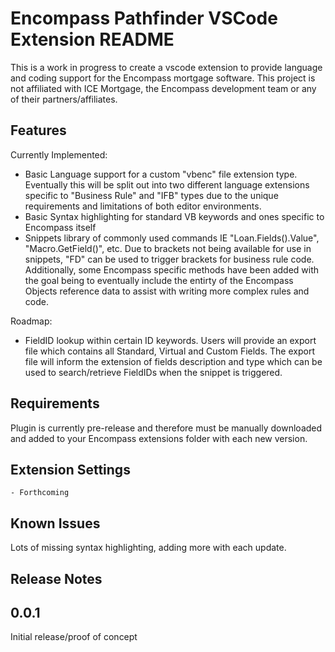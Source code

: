 # Encompass Pathfinder VSCode Extension README

This is a work in progress to create a vscode extension to provide language and coding support for the Encompass mortgage software. This project is not affiliated with ICE Mortgage, the Encompass development team or any of their partners/affiliates.

## Features

Currently Implemented: <br>
- Basic Language support for a custom "vbenc" file extension type. Eventually this will be split out into two different language extensions specific to "Business Rule" and "IFB" types due to the unique requirements and limitations of both editor environments. <br>
- Basic Syntax highlighting for standard VB keywords and ones specific to Encompass itself <br>
- Snippets library of commonly used commands IE "Loan.Fields().Value", "Macro.GetField()", etc. Due to brackets not being available for use in snippets, "FD" can be used to trigger brackets for business rule code. Additionally, some Encompass specific methods have been added with the goal being to eventually include the entirty of the Encompass Objects reference data to assist with writing more complex rules and code.

Roadmap: <br>
- FieldID lookup within certain ID keywords. Users will provide an export file which contains all Standard, Virtual and Custom Fields. The export file will inform the extension of fields description and type which can be used to search/retrieve FieldIDs when the snippet is triggered.

## Requirements

Plugin is currently pre-release and therefore must be manually downloaded and added to your Encompass extensions folder with each new version.

## Extension Settings

    - Forthcoming

## Known Issues

Lots of missing syntax highlighting, adding more with each update.

## Release Notes

## 0.0.1 
Initial release/proof of concept

